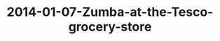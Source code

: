 ---
layout: blog
title: 2014-01-07-Zumba-at-the-Tesco-grocery-store
category: blog
lat: 13.70601
lng: 100.59936
image: https://s3-us-west-2.amazonaws.com/travels2013/2014-01-07 03:54:26 PST.jpg
observation: 20140107035426PST
---